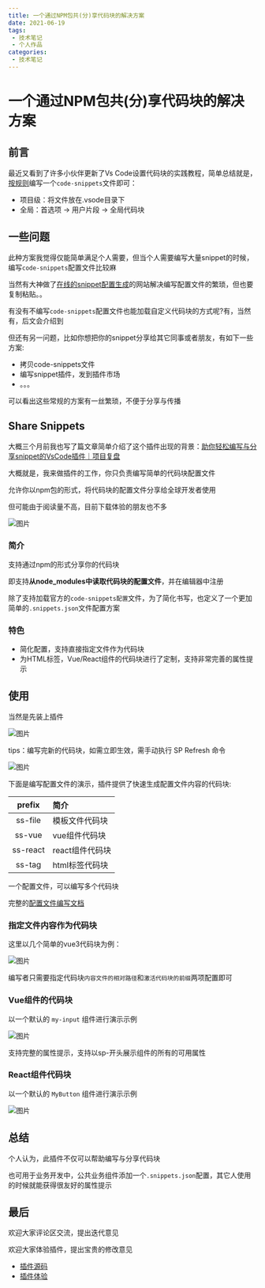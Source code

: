 ```yaml
---
title: 一个通过NPM包共(分)享代码块的解决方案
date: 2021-06-19
tags:
 - 技术笔记
 - 个人作品
categories:
 - 技术笔记
---
```

# 一个通过NPM包共(分)享代码块的解决方案
## 前言

最近又看到了许多小伙伴更新了Vs Code设置代码块的实践教程，简单总结就是，[按规则](https://code.visualstudio.com/docs/editor/userdefinedsnippets)编写一个`code-snippets`文件即可：
* 项目级：将文件放在.vsode目录下
* 全局：首选项 -> 用户片段 -> 全局代码块

## 一些问题
此种方案我觉得仅能简单满足个人需要，但当个人需要编写大量snippet的时候，编写`code-snippets`配置文件比较麻

当然有大神做了[在线的snippet配置生成](https://snippet-generator.app/)的网站解决编写配置文件的繁琐，但也要复制粘贴。。

有没有不编写`code-snippets`配置文件也能加载自定义代码块的方式呢?有，当然有，后文会介绍到

但还有另一问题，比如你想把你的snippet分享给其它同事或者朋友，有如下一些方案:
* 拷贝code-snippets文件
* 编写snippet插件，发到插件市场
* 。。。

可以看出这些常规的方案有一丝繁琐，不便于分享与传播

## Share Snippets

大概三个月前我也写了篇文章简单介绍了这个插件出现的背景：[助你轻松编写与分享snippet的VsCode插件｜项目复盘](https://juejin.cn/post/6940258156232736798#heading-0)

大概就是，我来做插件的工作，你只负责编写简单的代码块配置文件

允许你以npm包的形式，将代码块的配置文件分享给全球开发者使用

但可能由于阅读量不高，目前下载体验的朋友也不多

![图片](https://img.cdn.sugarat.top/mdImg/MTYyNDEwODI4NzY0MQ==624108287641)

### 简介
支持通过npm的形式分享你的代码块

即支持**从node_modules中读取代码块的配置文件**，并在编辑器中注册

除了支持加载官方的`code-snippets配置`文件，为了简化书写，也定义了一个更加简单的`.snippets.json`文件配置方案

### 特色
* 简化配置，支持直接指定文件作为代码块
* 为HTML标签，Vue/React组件的代码块进行了定制，支持非常完善的属性提示

## 使用

当然是先装上插件

![图片](https://img.cdn.sugarat.top/mdImg/MTYyNDEwOTA4NDYxNg==624109084616)

tips：编写完新的代码块，如需立即生效，需手动执行 SP Refresh 命令

![图片](https://img.cdn.sugarat.top/mdImg/MTYyNDEwOTE2NDE2OQ==624109164169)

下面是编写配置文件的演示，插件提供了快速生成配置文件内容的代码块:

|  prefix  | 简介            |
| :------: | :-------------- |
| ss-file  | 模板文件代码块  |
|  ss-vue  | vue组件代码块   |
| ss-react | react组件代码块 |
|  ss-tag  | html标签代码块  |


一个配置文件，可以编写多个代码块

完整的[配置文件编写文档](https://github.com/ATQQ/ShareSnippet/blob/master/README.md)
### 指定文件内容作为代码块
这里以几个简单的vue3代码块为例：

![图片](https://img.cdn.sugarat.top/mdImg/MTYyNDExMTcwODU3OQ==ss-template.gif)

编写者只需要指定代码块`内容文件的相对路径`和`激活代码块的前缀`两项配置即可

### Vue组件的代码块
以一个默认的 `my-input` 组件进行演示示例

![图片](https://img.cdn.sugarat.top/mdImg/MTYyNDExMjM3MjM3NQ==ss-vue.gif)

支持完整的属性提示，支持以sp-开头展示组件的所有的可用属性

### React组件代码块
以一个默认的 `MyButton` 组件进行演示示例


![图片](https://img.cdn.sugarat.top/mdImg/MTYyNDExMjg1ODQ5OQ==ss-react.gif)

## 总结
个人认为，此插件不仅可以帮助编写与分享代码块

也可用于业务开发中，公共业务组件添加一个`.snippets.json`配置，其它人使用的时候就能获得很友好的属性提示

## 最后
欢迎大家评论区交流，提出迭代意见

欢迎大家体验插件，提出宝贵的修改意见

* [插件源码](https://github.com/ATQQ/ShareSnippet)
* [插件体验](https://marketplace.visualstudio.com/items?itemName=sugar.snippet)


<comment/>
<tongji/>